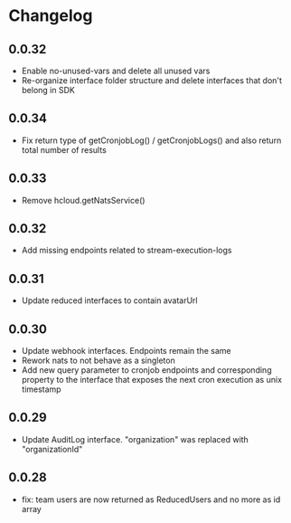 # Changelog

## 0.0.32

- Enable no-unused-vars and delete all unused vars
- Re-organize interface folder structure and delete interfaces that don't belong in SDK

## 0.0.34

- Fix return type of getCronjobLog() / getCronjobLogs() and also return total number of results

## 0.0.33

- Remove hcloud.getNatsService()

## 0.0.32

- Add missing endpoints related to stream-execution-logs

## 0.0.31

- Update reduced interfaces to contain avatarUrl

## 0.0.30

- Update webhook interfaces. Endpoints remain the same
- Rework nats to not behave as a singleton
- Add new query parameter to cronjob endpoints and corresponding property to the interface that exposes the next cron execution as unix timestamp

## 0.0.29

- Update AuditLog interface. "organization" was replaced with "organizationId"

## 0.0.28

- fix: team users are now returned as ReducedUsers and no more as id array
